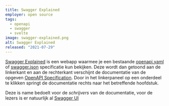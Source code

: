 ```yaml
---
title: Swagger Explained
employer: open source
tags:
  - openapi
  - swagger
  - svelte
image: swagger-explained.png
alt: Swagger Explained
released: "2021-07-29"
---
```


[Swagger Explained](https://bfanger.nl/swagger-explained/) is een webapp waarmee je een bestaande [openapi.yaml](https://bfanger.nl/swagger-explained/?url=https%3A%2F%2Fraw.githubusercontent.com%2FOAI%2FOpenAPI-Specification%2Fmain%2Fexamples%2Fv3.0%2Fpetstore-expanded.yaml#schemaObject) of [swagger.json](https://bfanger.nl/swagger-explained/?url=https%3A%2F%2Fpetstore.swagger.io%2Fv2%2Fswagger.json) specificatie kun bekijken. Deze wordt dan getoond aan de linkerkant en aan de rechterkant verschijnt de documentatie van de opgeven [OpenAPI Specification](https://swagger.io/resources/open-api/).
Door in het linkerpaneel op een onderdeel te klikken springt de documentatie rechts naar het betreffende hoofdstuk.

Deze is name bedoelt voor de _schrijvers_ van de documentatie, voor de lezers is er natuurlijk al [Swagger UI](https://swagger.io/tools/swagger-ui/)
